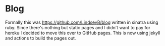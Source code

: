 # Blog


Formally this was https://github.com/LindseyB/blog written in sinatra using ruby. Since there's nothing but static pages and I didn't want to pay for heroku I decided to move this over to GitHub pages. This is now using jekyll and actions to build the pages out. 
